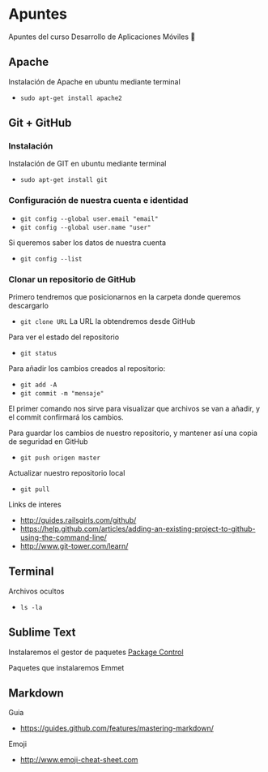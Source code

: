 # Apuntes
Apuntes del curso Desarrollo de Aplicaciones Móviles :iphone:

## Apache
Instalación de Apache en ubuntu mediante terminal
- `sudo apt-get install apache2`

## Git + GitHub

### Instalación
Instalación de GIT en ubuntu mediante terminal
- `sudo apt-get install git`

### Configuración de nuestra cuenta e identidad
- `git config --global user.email "email"`
- `git config --global user.name "user"`

Si queremos saber los datos de nuestra cuenta
- `git config --list`

### Clonar un repositorio de GitHub
Primero tendremos que posicionarnos en la carpeta donde queremos descargarlo
- `git clone URL`
La URL la obtendremos desde GitHub

Para ver el estado del repositorio
- `git status`

Para añadir los cambios creados al repositorio:
- `git add -A`
- `git commit -m "mensaje"`

El primer comando nos sirve para visualizar que archivos se van a añadir, y el commit confirmará los cambios.

Para guardar los cambios de nuestro repositorio, y mantener así una copia de seguridad en GitHub
- `git push origen master`

Actualizar nuestro repositorio local
- `git pull`

Links de interes
- http://guides.railsgirls.com/github/
- https://help.github.com/articles/adding-an-existing-project-to-github-using-the-command-line/
- http://www.git-tower.com/learn/

## Terminal
Archivos ocultos
- `ls -la`

## Sublime Text
Instalaremos el gestor de paquetes [Package Control](https://packagecontrol.io)

Paquetes que instalaremos
Emmet

## Markdown
Guia
- https://guides.github.com/features/mastering-markdown/

Emoji
- http://www.emoji-cheat-sheet.com